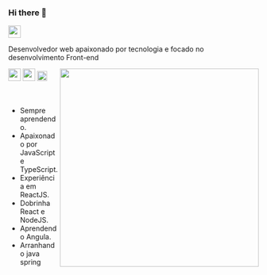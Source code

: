 ### Hi there 👋


<a href="http://www.linkedin.com/in/marceloasn28">
  <img src="https://image.flaticon.com/icons/svg/1409/1409945.svg" width="25" />
</a>
<br/>

<div>
<p>Desenvolvedor web apaixonado por tecnologia e focado no desenvolvimento Front-end</P>
</div>

<div >
  <img src="https://cdn.worldvectorlogo.com/logos/react.svg" width="25"/>
  <img src="https://upload.wikimedia.org/wikipedia/commons/thumb/c/cf/Angular_full_color_logo.svg/1024px-Angular_full_color_logo.svg.png" width="25" />
  <img src="https://seeklogo.com/images/N/nodejs-logo-FBE122E377-seeklogo.com.png" width="20" />
  <img align="right" width="400" src="https://eadgamedev.app/content/master/melhores-tecnologias.svg" />
</div>

</br>
</br>

- Sempre aprendendo.
- Apaixonado por JavaScript e TypeScript.
- Experiência em ReactJS.
- Dobrinha React e NodeJS.
- Aprendendo Angula.
- Arranhando java spring


